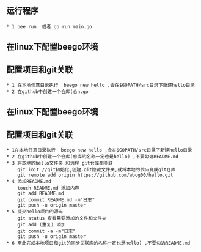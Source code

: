 ## 运行程序 ##
    * 1 bee run  或者 go run main.go 
## 在linux下配置beego环境 ##
## 配置项目和git关联 ##
    * 1 在本地任意目录执行  beego new hello ,会在$GOPATH/src目录下新建hello目录
    * 2 在github中创建一个仓库(仓n.go
## 在linux下配置beego环境 ##
## 配置项目和git关联 ##
    * 1在本地任意目录执行  beego new hello ,会在$GOPATH/src目录下新建hello目录
    * 2 在github中创建一个仓库(仓库的名称一定也是hello) ,不要勾选README.md
    * 3 将本地的hello文件夹 和远程 git仓库相关联
        git init //git初始化,创建.git隐藏文件夹,就将本地的代码变成git仓库
        git remote add origin https://github.com/wbcg00/hello.git
    * 4 添加README.md
        touch README.md 添加内容
        git add README.md
        git commit README.md -m"日志"
        git push -u origin master
    * 5 提交hello项目的源码
        git status 查看需要添加的文件和文件夹
        git add (重复) 添加
        git commit -a -m"日志"
        git push -u origin master
    * 6 至此完成本地项目和git的同步关联库的名称一定也是hello) ,不要勾选README.md





